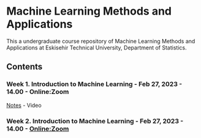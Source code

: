 # Machine Learning Methods and Applications

This a undergraduate course repository of Machine Learning Methods and Applications at Eskisehir Technical University, Department of Statistics.


## Contents

### Week 1. Introduction to Machine Learning - Feb 27, 2023 - 14.00 - Online:Zoom

[Notes](https://github.com/mcavs/ESTUStat_2023Spring_MachineLearningMethodsandApplications/blob/main/LectureNotes/Week1.pdf) - Video


### Week 2. Introduction to Machine Learning - Feb 27, 2023 - 14.00 - [Online:Zoom](https://us05web.zoom.us/j/7869396483?pwd=U3pHRTFqNTlpRmd3a25rSklnMEZ1QT09)





